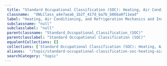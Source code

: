 ```yaml
--- 
 title: "Standard Occupational Classification (SOC): Heating, Air Conditioning, and Refrigeration Mechanics and Installers" 
 classname:  "OWLClass_a4e7aeab_1b2f_417d_ba7b_b06ba0f11ead" 
 label: "Heating, Air Conditioning, and Refrigeration Mechanics and Installers" 
 subclassname: "null" 
 subclasslabel: "null" 
 parentclassname: "Standard_Occupational_Classification_(SOC)" 
 parentclasslabel: "Standard Occupational Classification (SOC)" 
 equalentCollections: [] 
 collections: ['Standard Occupational Classification (SOC): Heating, Air Conditioning, and Refrigeration Mechanics and Installers']
 aliases:  "/topic/standard-occupational-classification-soc-heating-air-conditioning-and-refrigeration-mechanics-and-installers"  
 searchCategory: "topic" 
---
```


